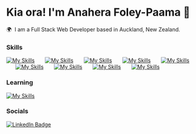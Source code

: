 Kia ora! I'm Anahera Foley-Paama 👋
========================================================================================================================================

🌍  I am a Full Stack Web Developer based in Auckland, New Zealand.
<br/>

### Skills

[![My Skills](https://skillicons.dev/icons?i=html,css)](https://skillicons.dev) 
&nbsp;&nbsp;&nbsp;&nbsp;&nbsp; 
[![My Skills](https://skillicons.dev/icons?i=js,ts)](https://skillicons.dev) 
&nbsp;&nbsp;&nbsp;&nbsp;&nbsp; 
[![My Skills](https://skillicons.dev/icons?i=react)](https://skillicons.dev) 
&nbsp;&nbsp;&nbsp;&nbsp;&nbsp; 
[![My Skills](https://skillicons.dev/icons?i=nodejs,express)](https://skillicons.dev) 
&nbsp;&nbsp;&nbsp;&nbsp;&nbsp; 
[![My Skills](https://skillicons.dev/icons?i=vitest)](https://skillicons.dev)
&nbsp;&nbsp;&nbsp;&nbsp;&nbsp; 
[![My Skills](https://skillicons.dev/icons?i=sqlite)](https://skillicons.dev) 
&nbsp;&nbsp;&nbsp;&nbsp;&nbsp; 
[![My Skills](https://skillicons.dev/icons?i=git)](https://skillicons.dev)
&nbsp;&nbsp;&nbsp;&nbsp;&nbsp; 
[![My Skills](https://skillicons.dev/icons?i=tailwind,scss)](https://skillicons.dev) 
&nbsp;&nbsp;&nbsp;&nbsp;&nbsp; 
[![My Skills](https://skillicons.dev/icons?i=figma)](https://skillicons.dev)
<br/>

### Learning
[![My Skills](https://skillicons.dev/icons?i=nextjs,c#)](https://skillicons.dev)

### Socials

<div id="badges">
  <a href="https://www.linkedin.com/in/afoleypaama/">
    <img src="https://img.shields.io/badge/LinkedIn-blue?style=for-the-badge&logo=linkedin&logoColor=white" alt="LinkedIn Badge"/>
  </a>
</div>
